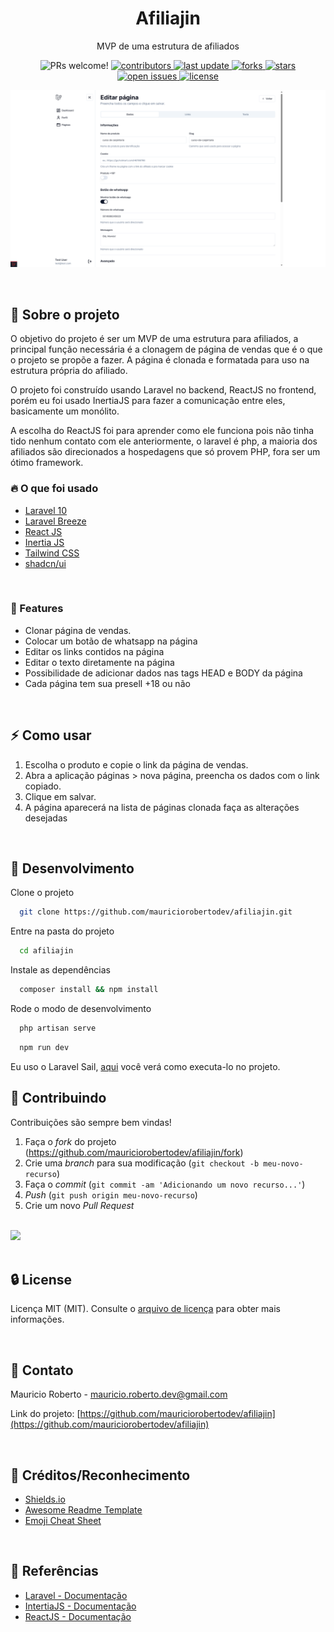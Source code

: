 <div align="center">
  <h1>Afiliajin</h1>

  <p>
    MVP de uma estrutura de afiliados
    </a>
  </p>

<!-- Badges -->
<p>
<img alt="PRs welcome!" src="https://img.shields.io/static/v1?label=PRs&message=WELCOME&style=for-the-badge&color=3b82f6&labelColor=222222" />
  <a href="https://github.com/mauriciorobertodev/afiliajin/graphs/contributors">
    <img src="https://img.shields.io/github/contributors/mauriciorobertodev/afiliajin?color=3b82f6&label=CONTRIBUTORS&logo=3C424B&logoColor=3C424B&style=for-the-badge&labelColor=222222" alt="contributors" />
  </a>
  <a href="">
    <img src="https://img.shields.io/github/last-commit/mauriciorobertodev/afiliajin?color=3b82f6&label=LAST UPDATE&logo=3C424B&logoColor=3C424B&style=for-the-badge&labelColor=222222" alt="last update" />
  </a>
  <a href="https://github.com/mauriciorobertodev/afiliajin/network/members">
    <img src="https://img.shields.io/github/forks/mauriciorobertodev/afiliajin?color=3b82f6&label=FORKS&logo=3C424B&logoColor=3C424B&style=for-the-badge&labelColor=222222" alt="forks" />
  </a>
  <a href="https://github.com/mauriciorobertodev/afiliajin/stargazers">
    <img src="https://img.shields.io/github/stars/mauriciorobertodev/afiliajin?color=3b82f6&label=STARS&logo=3C424B&logoColor=3C424B&style=for-the-badge&labelColor=222222" alt="stars" />
  </a>
  <a href="https://github.com/mauriciorobertodev/afiliajin/issues/">
    <img src="https://img.shields.io/github/issues/mauriciorobertodev/afiliajin?color=3b82f6&label=ISSUESS&logo=3C424B&logoColor=3C424B&style=for-the-badge&labelColor=222222" alt="open issues" />
  </a>
  <a href="https://github.com/mauriciorobertodev/afiliajin/blob/master/LICENSE">
    <img src="https://img.shields.io/github/license/mauriciorobertodev/afiliajin.svg?color=3b82f6&label=LICENSE&logo=3C424B&logoColor=3C424B&style=for-the-badge&labelColor=222222" alt="license" />
  </a>
</p>

![Alt text](https://raw.githubusercontent.com/mauriciorobertodev/afiliajin/main/screenshot.png)

</div>

<br />

<!-- About the Project -->

## :star2: Sobre o projeto

O objetivo do projeto é ser um MVP de uma estrutura para afiliados, a principal função necessária é a clonagem de página de vendas que é o que o projeto se propõe a fazer. A página é clonada e formatada para uso na estrutura própria do afiliado.

O projeto foi construído usando Laravel no backend, ReactJS no frontend, porém eu foi usado InertiaJS para fazer a comunicação entre eles, basicamente um monólito.

A escolha do ReactJS foi para aprender como ele funciona pois não tinha tido nenhum contato com ele anteriormente, o laravel é php, a maioria dos afiliados são direcionados a hospedagens que só provem PHP, fora ser um ótimo framework. <br>

<!-- Tech -->

### :fire: O que foi usado

-   [Laravel 10](https://laravel.com/)
-   [Laravel Breeze](https://laravel.com/docs/10.x/starter-kits)
-   [React JS](https://react.dev/)
-   [Inertia JS](https://inertiajs.com/)
-   [Tailwind CSS](https://tailwindcss.com/)
-   [shadcn/ui](https://ui.shadcn.com/)

<br>
<!-- Features -->

### :dart: Features

-   Clonar página de vendas.
-   Colocar um botão de whatsapp na página
-   Editar os links contidos na página
-   Editar o texto diretamente na página
-   Possibilidade de adicionar dados nas tags HEAD e BODY da página
-   Cada página tem sua presell +18 ou não

<br>

<!-- Usage -->

## :zap: Como usar

1. Escolha o produto e copie o link da página de vendas.
2. Abra a aplicação páginas > nova página, preencha os dados com o link copiado.
3. Clique em salvar.
4. A página aparecerá na lista de páginas clonada faça as alterações desejadas

<br/>

<!-- Run Locally -->

## :wrench: Desenvolvimento

Clone o projeto

```bash
  git clone https://github.com/mauriciorobertodev/afiliajin.git
```

Entre na pasta do projeto

```bash
  cd afiliajin
```

Instale as dependências

```bash
  composer install && npm install
```

Rode o modo de desenvolvimento

```bash
  php artisan serve
```

```bash
  npm run dev
```

Eu uso o Laravel Sail, [aqui](https://laravel.com/docs/10.x/sail#installing-composer-dependencies-for-existing-projects) você verá como executa-lo no projeto. <br>

<!-- Contributing -->

## :wave: Contribuindo

Contribuições são sempre bem vindas!

1. Faça o _fork_ do projeto (<https://github.com/mauriciorobertodev/afiliajin/fork>)
2. Crie uma _branch_ para sua modificação (`git checkout -b meu-novo-recurso`)
3. Faça o _commit_ (`git commit -am 'Adicionando um novo recurso...'`)
4. _Push_ (`git push origin meu-novo-recurso`)
5. Crie um novo _Pull Request_

</br>

<a href="https://github.com/mauriciorobertodev/afiliajin/graphs/contributors">
  <img src="https://contrib.rocks/image?repo=mauriciorobertodev/afiliajin" />
</a>
</br>

<br>

<!-- License -->

## :lock: License

Licença MIT (MIT). Consulte o [arquivo de licença](https://github.com/mauriciorobertodev/afiliajin/blob/main/LICENSE) para obter mais informações.

<br>

<!-- Contact -->

## :handshake: Contato

Mauricio Roberto - mauricio.roberto.dev@gmail.com

Link do projeto: [https://github.com/mauriciorobertodev/afiliajin](https://github.com/mauriciorobertodev/afiliajin)

<br>

<!-- Acknowledgments -->

## :gem: Créditos/Reconhecimento

-   [Shields.io](https://shields.io/)
-   [Awesome Readme Template](https://github.com/Louis3797/awesome-readme-template)
-   [Emoji Cheat Sheet](https://github.com/ikatyang/emoji-cheat-sheet/blob/master/README.md#travel--places)

<br>

<!-- References -->

## :microscope: Referências

-   [Laravel - Documentação](https://laravel.com/docs/10.x)
-   [IntertiaJS - Documentação](https://inertiajs.com/)
-   [ReactJS - Documentação](https://react.dev/learn)
